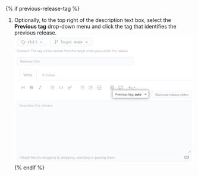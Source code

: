 {% if previous-release-tag %} 
1. Optionally, to the top right of the description text box, select the **Previous tag** drop-down menu and click the tag that identifies the previous release.
   ![Screenshot showing how to select a tag to identify the previous release](/assets/images/help/releases/releases-tag-previous-release.png)
{% endif %}